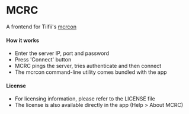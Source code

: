 # MCRC
A frontend for Tiifii's [mcrcon](https://github.com/Tiiffi/mcrcon)

#### How it works
- Enter the server IP, port and password
- Press 'Connect' button
- MCRC pings the server, tries authenticate and then connect
- The mcrcon command-line utility comes bundled with the app

#### License
- For licensing information, please refer to the LICENSE file
- The license is also available directly in the app (Help > About MCRC)
